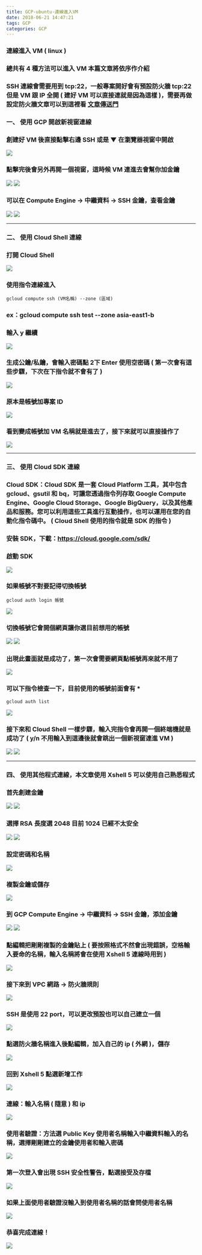 ```yaml
---
title: GCP-ubuntu-連線進入VM
date: 2018-06-21 14:47:21
tags: GCP
categories: GCP
---
```


### 連線進入 VM ( linux )

### 總共有 4 種方法可以進入 VM 本篇文章將依序作介紹

<!-- more -->

### SSH 連線會需要用到 tcp:22，一般專案開好會有預設防火牆 tcp:22 但是 VM 跟 IP 全開 ( 建好 VM 可以直接連就是因為這樣 )，需要再做設定防火牆文章可以到這裡看 [文章傳送門](https://snoopy30485.github.io/2018/06/20/GCP-%E9%98%B2%E7%81%AB%E7%89%86/)

### 一、 使用 GCP 開啟新視窗連線

### 創建好 VM 後直接點擊右邊 SSH 或是 ▼ 在瀏覽器視窗中開啟

![ ](images/1.png)

### 點擊完後會另外再開一個視窗，這時候 VM 連進去會幫你加金鑰

![ ](images/2.png)
![ ](images/3.png)

### 可以在 Compute Engine → 中繼資料 → SSH 金鑰，查看金鑰 

![ ](images/4.png)
![ ](images/5.png)

***

### 二、 使用 Cloud Shell 連線

### 打開 Cloud Shell

![ ](images/6.2.png)

### 使用指令連線進入

```
gcloud compute ssh (VM名稱) --zone (區域)
```

### ex：gcloud compute ssh test \--zone asia-east1-b

### 輸入 y 繼續

![ ](images/7.png)

### 生成公鑰/私鑰，會輸入密碼點 2下 Enter 使用空密碼 ( 第一次會有這些步驟，下次在下指令就不會有了 )

![ ](images/8.png)

### 原本是帳號加專案 ID

![ ](images/9.1.png)

### 看到變成帳號加 VM 名稱就是進去了，接下來就可以直接操作了

![ ](images/10.png)

***

### 三、 使用 Cloud SDK 連線

### Cloud SDK：Cloud SDK 是一套 Cloud Platform 工具，其中包含 gcloud、gsutil 和 bq，可讓您透過指令列存取 Google Compute Engine、Google Cloud Storage、Google BigQuery，以及其他產品和服務。您可以利用這些工具進行互動操作，也可以運用在您的自動化指令碼中。 ( Cloud Shell 使用的指令就是 SDK 的指令 )

### 安裝 SDK，下載：https://cloud.google.com/sdk/ 

### 啟動 SDK

![ ](images/11.1.png)

### 如果帳號不對要記得切換帳號

```
gcloud auth login 帳號
```

![ ](images/12.png)

### 切換帳號它會開個網頁讓你選目前想用的帳號

![ ](images/14.png)
![ ](images/15.png)

### 出現此畫面就是成功了，第一次會需要網頁點帳號再來就不用了

![ ](images/32.png)

### 可以下指令檢查一下，目前使用的帳號前面會有 \*

```
gcloud auth list
```

![ ](images/13.png)

### 接下來和 Cloud Shell 一樣步驟，輸入完指令會再開一個終端機就是成功了 ( y/n 不用輸入到這邊後就會跳出一個新視窗連進 VM )

![ ](images/17.1.png)
![ ](images/16.png)

***

### 四、 使用其他程式連線，本文章使用 Xshell 5 可以使用自己熟悉程式

### 首先創建金鑰

![ ](images/18.png)
![ ](images/19.1.png)

### 選擇 RSA 長度選 2048 目前 1024 已經不太安全

![ ](images/20.png)
![ ](images/21.png)

### 設定密碼和名稱

![ ](images/22.1.png)

### 複製金鑰或儲存

![ ](images/23.1.png)

### 到 GCP Compute Engine → 中繼資料 → SSH 金鑰，添加金鑰

![ ](images/4.png)
![ ](images/5.png)

### 點編輯把剛剛複製的金鑰貼上 ( 要按照格式不然會出現錯誤，空格輸入要命的名稱，輸入名稱將會在使用 Xshell 5 連線時用到 )

![ ](images/24.1.png)

### 接下來到 VPC 網路 → 防火牆規則

![ ](images/25.png)

### SSH 是使用 22 port，可以更改預設也可以自己建立一個

![ ](images/26.png)

### 點選防火牆名稱進入後點編輯，加入自己的 ip ( 外網 )，儲存

![ ](images/28.png)

### 回到 Xshell 5 點選新增工作

![ ](images/29.png)

### 連線：輸入名稱 ( 隨意 ) 和 ip

![ ](images/30.png)

### 使用者驗證：方法選 Public Key 使用者名稱輸入中繼資料輸入的名稱，選擇剛剛建立的金鑰使用者和輸入密碼

![ ](images/31.2.png)

### 第一次登入會出現 SSH 安全性警告，點選接受及存檔

![ ](images/33.png)

### 如果上面使用者驗證沒輸入到使用者名稱的話會問使用者名稱

![ ](images/34.1.png)

### 恭喜完成連線！

![ ](images/35.png)